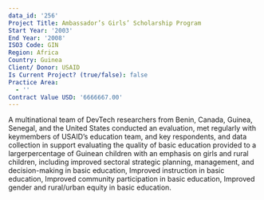 ```yaml
---
data_id: '256'
Project Title: Ambassador’s Girls’ Scholarship Program
Start Year: '2003'
End Year: '2008'
ISO3 Code: GIN
Region: Africa
Country: Guinea
Client/ Donor: USAID
Is Current Project? (true/false): false
Practice Area:
  - ''
Contract Value USD: '6666667.00'
---
```

A multinational team of DevTech researchers from Benin, Canada, Guinea, Senegal, and the United States conducted an evaluation, met regularly with keymembers of USAID’s education team, and key respondents, and data collection in support evaluating the quality of basic education provided to a largerpercentage of Guinean children with an emphasis on girls and rural children, including improved sectoral strategic planning, management, and decision-making in basic education, Improved instruction in basic education, Improved community participation in basic education, Improved gender and rural/urban equity in basic education.